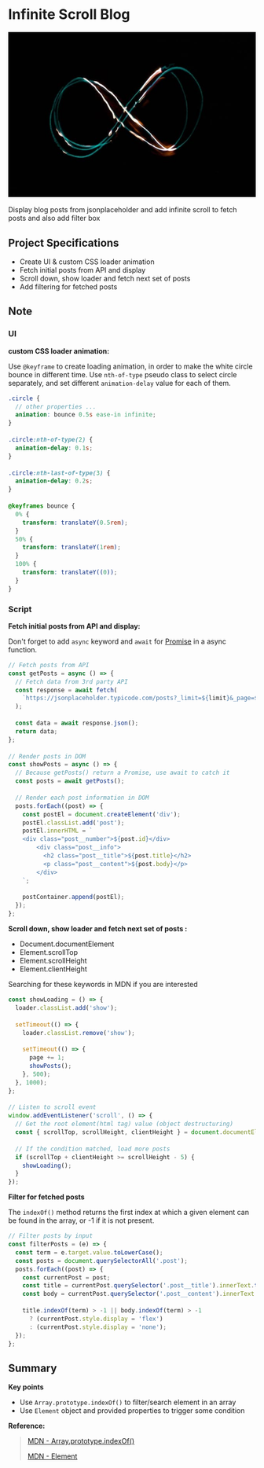 # Infinite Scroll Blog

![image](../assets/image/infinite-scroll.jpg)

Display blog posts from jsonplaceholder and add infinite scroll to fetch posts and also add filter box

## Project Specifications

- Create UI & custom CSS loader animation
- Fetch initial posts from API and display
- Scroll down, show loader and fetch next set of posts
- Add filtering for fetched posts

## Note

### **UI**

**custom CSS loader animation:**

Use `@keyframe` to create loading animation, in order to make the white circle bounce in different time. Use `nth-of-type` pseudo class to select circle separately, and set different `animation-delay` value for each of them.

```scss
.circle {
  // other properties ...
  animation: bounce 0.5s ease-in infinite;
}

.circle:nth-of-type(2) {
  animation-delay: 0.1s;
}

.circle:nth-last-of-type(3) {
  animation-delay: 0.2s;
}

@keyframes bounce {
  0% {
    transform: translateY(0.5rem);
  }
  50% {
    transform: translateY(1rem);
  }
  100% {
    transform: translateY((0));
  }
}
```

### **Script**

**Fetch initial posts from API and display:**

Don't forget to add `async` keyword and `await` for [Promise](https://developer.mozilla.org/en-US/docs/Web/JavaScript/Reference/Global_Objects/Promise) in a async function.

```js
// Fetch posts from API
const getPosts = async () => {
  // Fetch data from 3rd party API
  const response = await fetch(
    `https://jsonplaceholder.typicode.com/posts?_limit=${limit}&_page=${page}`,
  );

  const data = await response.json();
  return data;
};

// Render posts in DOM
const showPosts = async () => {
  // Because getPosts() return a Promise, use await to catch it
  const posts = await getPosts();

  // Render each post information in DOM
  posts.forEach((post) => {
    const postEl = document.createElement('div');
    postEl.classList.add('post');
    postEl.innerHTML = `
    <div class="post__number">${post.id}</div>
        <div class="post__info">
          <h2 class="post__title">${post.title}</h2>
          <p class="post__content">${post.body}</p>
        </div>
    `;

    postContainer.append(postEl);
  });
};
```

**Scroll down, show loader and fetch next set of posts :**

- Document.documentElement
- Element.scrollTop
- Element.scrollHeight
- Element.clientHeight

Searching for these keywords in MDN if you are interested

```js
const showLoading = () => {
  loader.classList.add('show');

  setTimeout(() => {
    loader.classList.remove('show');

    setTimeout(() => {
      page += 1;
      showPosts();
    }, 500);
  }, 1000);
};

// Listen to scroll event
window.addEventListener('scroll', () => {
  // Get the root element(html tag) value (object destructuring)
  const { scrollTop, scrollHeight, clientHeight } = document.documentElement;

  // If the condition matched, load more posts
  if (scrollTop + clientHeight >= scrollHeight - 5) {
    showLoading();
  }
});
```

**Filter for fetched posts**

The `indexOf()` method returns the first index at which a given element can be found in the array, or -1 if it is not present.

```js
// Filter posts by input
const filterPosts = (e) => {
  const term = e.target.value.toLowerCase();
  const posts = document.querySelectorAll('.post');
  posts.forEach((post) => {
    const currentPost = post;
    const title = currentPost.querySelector('.post__title').innerText.toLowerCase();
    const body = currentPost.querySelector('.post__content').innerText.toLowerCase();

    title.indexOf(term) > -1 || body.indexOf(term) > -1
      ? (currentPost.style.display = 'flex')
      : (currentPost.style.display = 'none');
  });
};
```

## Summary

**Key points**

- Use `Array.prototype.indexOf()` to filter/search element in an array
- Use `Element` object and provided properties to trigger some condition

**Reference:**

> [MDN - Array.prototype.indexOf()](https://developer.mozilla.org/en-US/docs/Web/JavaScript/Reference/Global_Objects/Array/indexOf)
>
>[MDN - Element](https://developer.mozilla.org/en-US/docs/Web/API/Element)